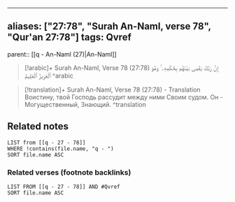 
---
aliases: ["27:78", "Surah An-Naml, verse 78", "Qur'an 27:78"]
tags: Qvref
---

parent:: [[q - An-Naml (27)|An-Naml]]

> [!arabic]+ Surah An-Naml, Verse 78 (27:78)
> <span class="quran-arabic">إِنَّ رَبَّكَ يَقْضِى بَيْنَهُم بِحُكْمِهِۦ ۚ وَهُوَ ٱلْعَزِيزُ ٱلْعَلِيمُ</span>
^arabic

> [!translation]+ Surah An-Naml, Verse 78 (27:78) - Translation
> Воистину, твой Господь рассудит между ними Своим судом. Он - Могущественный, Знающий.
^translation



## Related notes
```dataview
LIST from [[q - 27 - 78]]
WHERE !contains(file.name, "q - ")
SORT file.name ASC
```

### Related verses (footnote backlinks)
```dataview
LIST FROM [[q - 27 - 78]] AND #Qvref
SORT file.name ASC
```

